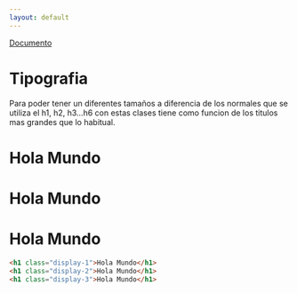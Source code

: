 ```yaml
---
layout: default
---
```

<!--<section class="banner">
    <div class="capa"></div>
    <div class="info">
        <h1 class="display-1 mb-3">Hola Soy Alan Diaz</h1>
        <p>Desarrolador Font-End</p>
        <a href="#sobreMi" class="btn btn-primary">Leer M&#225;s</a>
    </div>
</section>-->

<nav class="nav-doc mb-4">
    <a href="#">Documento</a>
</nav>

# Tipografia
Para poder tener un diferentes tamaños a diferencia de los normales que se utiliza el h1, h2, h3…h6 con estas clases tiene como funcion de los titulos mas grandes que lo habitual.

<h1 class="display-1">Hola Mundo</h1>
<h1 class="display-2">Hola Mundo</h1>
<h1 class="display-3">Hola Mundo</h1>

```html
<h1 class="display-1">Hola Mundo</h1>
<h1 class="display-2">Hola Mundo</h1>
<h1 class="display-3">Hola Mundo</h1>
```